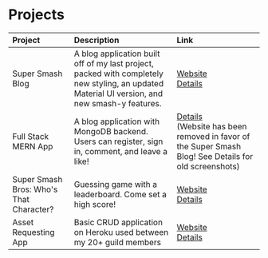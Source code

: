 # Projects

| Project | Description | Link|
|:--------------|:------------------|:-----------|
| Super Smash Blog | A blog application built off of my last project, packed with completely new styling, an updated Material UI version, and new smash-y features. | [Website](https://kazuyasmash.herokuapp.com/)<br/>[Details](https://danpursuit.github.io/ssbu-blog)|
| Full Stack MERN App | A blog application with MongoDB backend. Users can register, sign in, comment, and leave a like! | [Details](https://danpursuit.github.io/fullstack-mern-app)<br/>(Website has been removed in favor of the Super Smash Blog! See Details for old screenshots)|
| Super Smash Bros: Who's That Character? | Guessing game with a leaderboard. Come set a high score! | [Website](https://ssbu-guess.herokuapp.com/)<br/>[Details](https://danpursuit.github.io/ssbu-guess-who)|
| Asset Requesting App | Basic CRUD application on Heroku used between my 20+ guild members | [Website](https://gfi-asset-request.herokuapp.com/)<br/>[Details](https://danpursuit.github.io/asset-requests)|
